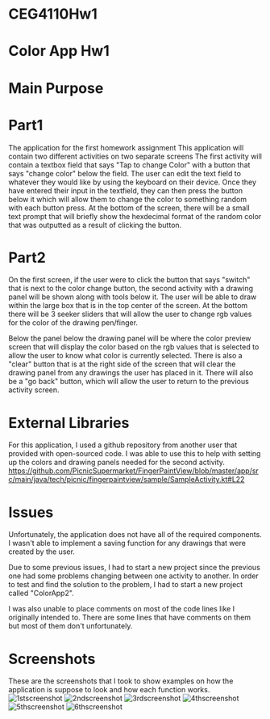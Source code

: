 # CEG4110Hw1
# Color App Hw1


# Main Purpose

# Part1
The application for the first homework assignment
This application will contain two different activities on two separate screens
The first activity will contain a textbox field that says "Tap to change Color" with 
a button that says "change color" below the field. 
The user can edit the text field to whatever they would like by using 
the keyboard on their device.
Once they have entered their input in the textfield, they can then press the button 
below it which will allow them to change the color to something random with each
button press. At the bottom of the screen, there will be a small text
prompt that will briefly show the hexdecimal format of the random color
that was outputted as a result of clicking the button. 

# Part2 
On the first screen, if the user were to click the button that says "switch" that is 
next to the color change button, the second activity with a drawing panel will be shown
along with tools below it. 
The user will be able to draw within the large box that is in the top center of the screen.
At the bottom there will be 3 seeker sliders that will allow the user to change rgb values for
the color of the drawing pen/finger.

Below the panel below the drawing panel will be where the color preview screen that will display
the color based on the rgb values that is selected to allow the user to know what color 
is currently selected. 
There is also a "clear" button that is at the right side of the screen that will
clear the drawing panel from any drawings the user has placed in it.
There will also be a "go back" button, which will allow the user to return to the previous activity screen.


# External Libraries
For this application, I used a github repository from another user that provided with
open-sourced code. I was able to use this to help with setting up the colors 
and drawing panels needed for the second activity. 
https://github.com/PicnicSupermarket/FingerPaintView/blob/master/app/src/main/java/tech/picnic/fingerpaintview/sample/SampleActivity.kt#L22

# Issues
Unfortunately, the application does not have all of the required components. 
I wasn't able to implement a saving function for any drawings that were created
by the user. 

Due to some previous issues, I had to start a new project since the previous one had some
problems changing between one activity to another. In order to test and find the
solution to the problem, I had to start a new project called "ColorApp2". 

I was also unable to place comments on most of the code lines like I originally intended to. 
There are some lines that have comments on them but most of them don't unfortunately.

# Screenshots
These are the screenshots that I took to show examples on how the application is suppose to look and how each function works.
![1stscreenshot](https://github.com/iWinfrey/CEG4110Hw1/blob/master/Hw1%20CEG4110/Resources/Screenshot1.jpg "Screenshot1")
![2ndscreenshot](https://github.com/iWinfrey/CEG4110Hw1/blob/master/Hw1%20CEG4110/Resources/Screenshot2.jpg "Screenshot2")
![3rdscreenshot](https://github.com/iWinfrey/CEG4110Hw1/blob/master/Hw1%20CEG4110/Resources/screenshot3.jpg "Screenshot3")
![4thscreenshot](https://github.com/iWinfrey/CEG4110Hw1/blob/master/Hw1%20CEG4110/Resources/screenshot4.jpg "Screenshot4")
![5thscreenshot](https://github.com/iWinfrey/CEG4110Hw1/blob/master/Hw1%20CEG4110/Resources/screenshot5.jpg "Screenshot5")
![6thscreenshot](https://github.com/iWinfrey/CEG4110Hw1/blob/master/Hw1%20CEG4110/Resources/screenshot6.jpg "Screenshot6")



